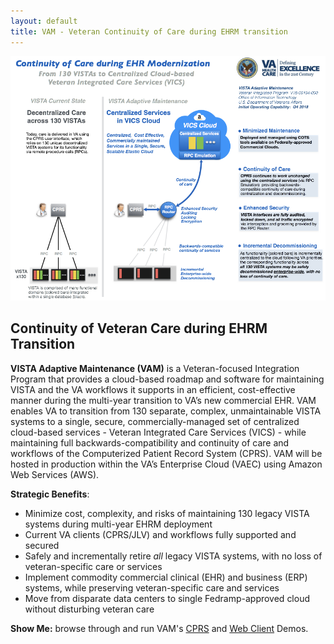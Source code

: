 ```yaml
---
layout: default
title: VAM - Veteran Continuity of Care during EHRM transition
---
```

![vdp-transition -width95](assets/vam-vics-ehrm-20180316.png)


## Continuity of Veteran Care during EHRM Transition

__VISTA Adaptive Maintenance (VAM)__  is a Veteran-focused Integration Program that provides a cloud-based roadmap and software for maintaining VISTA and the VA workflows it supports in an efficient, cost-effective manner during the multi-year transition to VA’s new commercial EHR. VAM enables VA to transition from 130 separate, complex, unmaintainable VISTA systems  to a single, secure, commercially-managed set of centralized cloud-based services - Veteran Integrated Care Services (VICS) -  while maintaining full backwards-compatibility and continuity of care and workflows of the Computerized Patient Record System (CPRS). VAM will be hosted in production within the VA’s Enterprise Cloud (VAEC) using Amazon Web Services (AWS).

__Strategic Benefits__:

  * Minimize cost, complexity, and risks of maintaining 130 legacy VISTA systems during multi-year EHRM deployment
  * Current VA clients (CPRS/JLV) and workflows fully supported and secured
  * Safely and incrementally retire *all* legacy VISTA systems, with no loss of veteran-specific care or services
  * Implement commodity commercial clinical (EHR) and business (ERP) systems, while preserving veteran-specific care and services
  * Move from disparate data centers to single Fedramp-approved cloud without disturbing veteran care

__Show Me:__ browse through and run VAM's [CPRS](/vam/build1_1/demo/) and [Web Client](/vam/buildWeb1/demo/) Demos.
